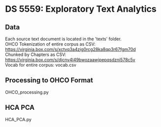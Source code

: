 # DS 5559: Exploratory Text Analytics
## Data
Each source text document is located in the 'texts' folder.  
OHCO Tokenization of entire corpus as CSV: https://virginia.box.com/s/xctvq3a4zig0rcg28ka8qp3r67fgm70d  
Chunked by Chapters as CSV: https://virginia.box.com/s/djcnv4l49bwozaawjpepqsdzni578c5v  
Vocab for entire corpus: vocab.csv

## Processing to OHCO Format
OHCO_processing.py

## HCA PCA
HCA_PCA.py
